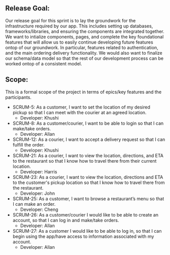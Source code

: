 ## Release Goal:

Our release goal for this sprint is to lay the groundwork for the infrastructure required by our app. This includes setting up databases, frameworks/libraries, and ensuring the components are integrated together. We want to intialize components, pages, and complete the key foundational features that will allow us to easily continue developing future features ontop of our groundwork. In particular, features related to authentication, and the main ordering delivery functionality. We would also want to finalize our schema/data model so that the rest of our development process can be worked ontop of a consistent model.

## Scope:
This is a formal scope of the project in terms of epics/key features and the participants.

- SCRUM-5: As a customer, I want to set the location of my desired pickup so that I can meet with the courier at an agreed location.
  - Developer: Khushi
- SCRUM-8: As a customer/courier, I want to be able to login so that I can make/take orders.
  - Developer: Allan
- SCRUM-12: As a courier, I want to accept a delivery request so that I can fulfill the order.
  - Developer: Khushi
- SCRUM-21: As a courier, I want to view the location, directions, and ETA to the restaurant so that I know how to travel there from their current location.
  - Developer: Harris
- SCRUM-23: As a courier, I want to view the location, directions and ETA to the customer's pickup location so that I know how to travel there from the restaurant.
  - Developer: John
- SCRUM-25: As a customer, I want to browse a restaurant’s menu so that I can make an order.
  - Developer: Cheng
- SCRUM-26: As a customer/courier I would like to be able to create an account, so that I can log in and make/take orders.
  - Developer: Allan
- SCRUM-27: As a customer I would like to be able to log in, so that I can begin using the app/have access to information associated with my account.
  - Developer: Allan


